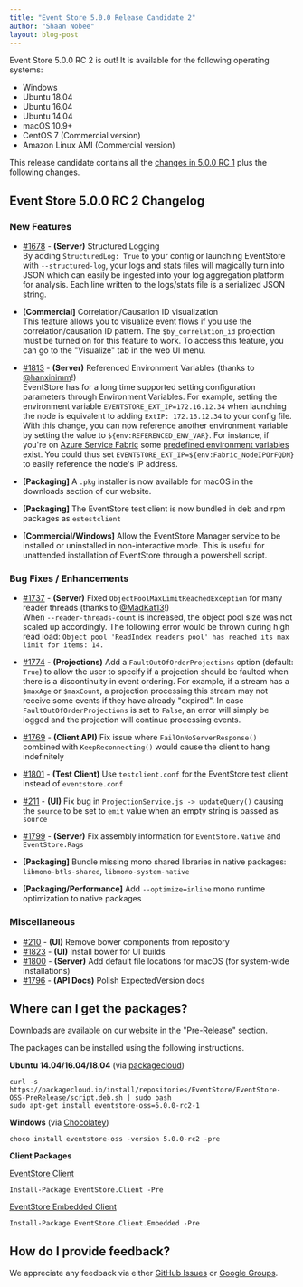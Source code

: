 ```yaml
---
title: "Event Store 5.0.0 Release Candidate 2"
author: "Shaan Nobee"
layout: blog-post
---
```


Event Store 5.0.0 RC 2 is out! It is available for the following operating systems:

- Windows
- Ubuntu 18.04
- Ubuntu 16.04
- Ubuntu 14.04
- macOS 10.9+
- CentOS 7 (Commercial version)
- Amazon Linux AMI (Commercial version)

This release candidate contains all the [changes in 5.0.0 RC 1](https://eventstore.org/blog/20181226/event-store-5.0.0-release-candidate-1/) plus the following changes.

## Event Store 5.0.0 RC 2 Changelog

### New Features
* [#1678](https://github.com/EventStore/EventStore/pull/1678) - **(Server)** Structured Logging  
By adding `StructuredLog: True` to your config or launching EventStore with `--structured-log`, your logs and stats files will magically turn into JSON which can easily be ingested into your log aggregation platform for analysis. Each line written to the logs/stats file is a serialized JSON string.
* **[Commercial]** Correlation/Causation ID visualization  
This feature allows you to visualize event flows if you use the correlation/causation ID pattern. The `$by_correlation_id` projection must be turned on for this feature to work. To access this feature, you can go to the "Visualize" tab in the web UI menu.

* [#1813](https://github.com/EventStore/EventStore/pull/1813) - **(Server)** Referenced Environment Variables (thanks to [@hanxinimm](https://github.com/hanxinimm)!)  
EventStore has for a long time supported setting configuration parameters through Environment Variables. For example, setting the environment variable `EVENTSTORE_EXT_IP=172.16.12.34` when launching the node is equivalent to adding `ExtIP: 172.16.12.34` to your config file.  
With this change, you can now reference another environment variable by setting the value to `${env:REFERENCED_ENV_VAR}`. For instance, if you're on [Azure Service Fabric](https://docs.microsoft.com/en-us/azure/service-fabric/service-fabric-overview) some [predefined environment variables](https://docs.microsoft.com/en-us/azure/service-fabric/service-fabric-environment-variables-reference) exist. You could thus set `EVENTSTORE_EXT_IP=${env:Fabric_NodeIPOrFQDN}` to easily reference the node's IP address.
* **[Packaging]** A `.pkg` installer is now available for macOS in the downloads section of our website.
* **[Packaging]** The EventStore test client is now bundled in deb and rpm packages as `estestclient`
* **[Commercial/Windows]** Allow the EventStore Manager service to be installed or uninstalled in non-interactive mode. This is useful for unattended installation of EventStore through a powershell script.

### Bug Fixes / Enhancements
* [#1737](https://github.com/EventStore/EventStore/pull/1737) - **(Server)** Fixed `ObjectPoolMaxLimitReachedException` for many reader threads (thanks to [@MadKat13](https://github.com/MadKat13)!)  
When `--reader-threads-count` is increased, the object pool size was not scaled up accordingly. The following error would be thrown during high read load:
`Object pool 'ReadIndex readers pool' has reached its max limit for items: 14.`
* [#1774](https://github.com/EventStore/EventStore/pull/1774) - **(Projections)** Add a `FaultOutOfOrderProjections` option (default: `True`) to allow the user to specify if a projection should be faulted when there is a discontinuity in event ordering. For example, if a stream has a `$maxAge` or `$maxCount`, a projection processing this stream may not receive some events if they have already "expired". In case `FaultOutOfOrderProjections` is set to `False`, an error will simply be logged and the projection will continue processing events.
* [#1769](https://github.com/EventStore/EventStore/pull/1769) - **(Client API)** Fix issue where `FailOnNoServerResponse()` combined with `KeepReconnecting()` would cause the client to hang indefinitely
* [#1801](https://github.com/EventStore/EventStore/pull/1801) - **(Test Client)** Use `testclient.conf` for the EventStore test client instead of `eventstore.conf`
* [#211](https://github.com/EventStore/EventStore.UI/pull/211) - **(UI)** Fix bug in `ProjectionService.js -> updateQuery()` causing the `source` to be set to `emit` value when an empty string is passed as `source`
* [#1799](https://github.com/EventStore/EventStore/pull/1799) - **(Server)** Fix assembly information for `EventStore.Native` and `EventStore.Rags`

* **[Packaging]** Bundle missing mono shared libraries in native packages: `libmono-btls-shared`, `libmono-system-native`
* **[Packaging/Performance]** Add `--optimize=inline` mono runtime optimization to native packages

### Miscellaneous
* [#210](https://github.com/EventStore/EventStore.UI/pull/210) - **(UI)** Remove bower components from repository
* [#1823](https://github.com/EventStore/EventStore/pull/1823) - **(UI)** Install bower for UI builds
* [#1800](https://github.com/EventStore/EventStore/pull/1800) - **(Server)** Add default file locations for macOS (for system-wide installations)
* [#1796](https://github.com/EventStore/EventStore/pull/1796) - **(API Docs)** Polish ExpectedVersion docs

## Where can I get the packages?

Downloads are available on our [website](https://eventstore.org/downloads/) in the "Pre-Release" section.

The packages can be installed using the following instructions.

**Ubuntu 14.04/16.04/18.04** (via [packagecloud](https://packagecloud.io/EventStore/EventStore-OSS-PreRelease))

```
curl -s https://packagecloud.io/install/repositories/EventStore/EventStore-OSS-PreRelease/script.deb.sh | sudo bash
sudo apt-get install eventstore-oss=5.0.0-rc2-1
```

**Windows** (via [Chocolatey](https://chocolatey.org/packages/eventstore-oss/5.0.0-rc2))

```
choco install eventstore-oss -version 5.0.0-rc2 -pre
```

**Client Packages**  

[EventStore Client](https://www.nuget.org/packages/EventStore.Client/5.0.0-rc2)
```
Install-Package EventStore.Client -Pre
```

[EventStore Embedded Client](https://www.nuget.org/packages/EventStore.Client/5.0.0-rc2)

```
Install-Package EventStore.Client.Embedded -Pre
```

## How do I provide feedback?

We appreciate any feedback via either [GitHub Issues](https://github.com/EventStore/EventStore) or [Google Groups](https://groups.google.com/forum/#!forum/event-store).